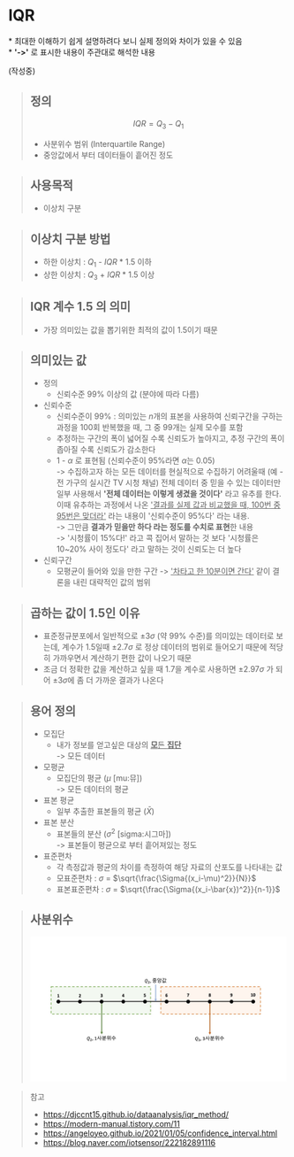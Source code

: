 # IQR 
\* 최대한 이해하기 쉽게 설명하려다 보니 실제 정의와 차이가 있을 수 있음  
\* **'->'** 로 표시한 내용이 주관대로 해석한 내용

(작성중)

> 정의 
> - 
> $$ IQR = Q_3 - Q_1 $$
> - 사분위수 범위 (Interquartile Range)  
> - 중앙값에서 부터 데이터들이 흩어진 정도


> 사용목적 
> - 
> - 이상치 구분


> 이상치 구분 방법
> - 
> - 하한 이상치 : $Q_1$ - $IQR$ * 1.5 이하
> - 상한 이상치 : $Q_3$ + $IQR$ * 1.5 이상


> IQR 계수 1.5 의 의미
> - 
> - 가장 의미있는 값을 뽑기위한 최적의 값이 1.5이기 때문


> 의미있는 값
> - 
> - 정의
>   - 신뢰수준 99% 이상의 값 (분야에 따라 다름)
> - 신뢰수준
>   - 신뢰수준이 99% : 의미있는 $n$개의 표본을 사용하여 신뢰구간을 구하는 과정을 100회 반복했을 때, 그 중 99개는 실제 모수를 포함  
>   - 추정하는 구간의 폭이 넓어질 수록 신뢰도가 높아지고, 추정 구간의 폭이 좁아질 수록 신뢰도가 감소한다  
>   - 1 - $\alpha$ 로 표현됨 (신뢰수준이 95%라면 $\alpha$는 0.05)  
>   -> 수집하고자 하는 모든 데이터를 현실적으로 수집하기 어려울때 (예 - 전 가구의 실시간 TV 시청 채널) 전체 데이터 중 믿을 수 있는 데이터만 일부 사용해서 **'전체 데이터는 이렇게 생겼을 것이다'** 라고 유추를 한다. 이때 유추하는 과정에서 나온 <U>'결과를 실제 값과 비교했을 때, 100번 중 95번은 맞더라'</U> 라는 내용이 '신뢰수준이 95%다' 라는 내용.  
>   -> 그만큼 **결과가 믿을만 하다 라는 정도를 수치로 표현**한 내용  
>   -> '시청률이 15%다!' 라고 콕 집어서 말하는 것 보다 '시청률은 10~20% 사이 정도다' 라고 말하는 것이 신뢰도는 더 높다
> - 신뢰구간
>   - 모평균이 들어와 있을 만한 구간
>   -> <U>'차타고 한 10분이면 간다'</U> 같이 결론을 내린 대략적인 값의 범위


> 곱하는 값이 1.5인 이유
> -
> - 표준정규분포에서 일반적으로 $\pm3\sigma$ (약 99% 수준)를 의미있는 데이터로 보는데, 계수가 1.5일때 $\pm2.7\sigma$ 로 정상 데이터의 범위로 들어오기 때문에 적당히 가까우면서 계산하기 편한 값이 나오기 때문
> - 조금 더 정확한 값을 계산하고 싶을 때 1.7을 계수로 사용하면 $\pm2.97\sigma$ 가 되어 $\pm3\sigma$에 좀 더 가까운 결과가 나온다



> 용어 정의
> -
> - 모집단
>   - 내가 정보를 얻고싶은 대상의 <U>**모**든 **집단**</U>  
>   -> 모든 데이터
> - 모평균
>   - 모집단의 평균 ($\mu$ [mu:뮤])  
>   -> 모든 데이터의 평균
> - 표본 평균
>   - 일부 추출한 표본들의 평균 ($\bar{X}$)
> - 표본 분산
>   - 표본들의 분산 ($\sigma^2$ [sigma:시그마])  
>   -> 표본들이 평균으로 부터 흩어져있는 정도
> - 표준편차
>   - 각 측정값과 평균의 차이를 측정하여 해당 자료의 산포도를 나타내는 값
>   - 모표준편차 : $\sigma$ = $\sqrt{\frac{\Sigma{(x_i-\mu)^2}}{N}}$
>   - 표본표준편차 : $\sigma$ = $\sqrt{\frac{\Sigma{(x_i-\bar{x})^2}}{n-1}}$




> 사분위수
> - 
> ![사분위](~@source/img/../../../img/사분위수.jpg)

> 참고
> - https://djccnt15.github.io/dataanalysis/iqr_method/
> - https://modern-manual.tistory.com/11
> - https://angeloyeo.github.io/2021/01/05/confidence_interval.html
> - https://blog.naver.com/iotsensor/222182891116